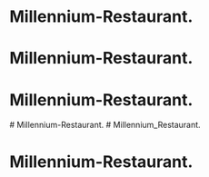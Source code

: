 # Millennium-Restaurant.
# Millennium-Restaurant.
# Millennium-Restaurant.
#   M i l l e n n i u m - R e s t a u r a n t .  
 # Millennium_Restaurant.
# Millennium-Restaurant.
